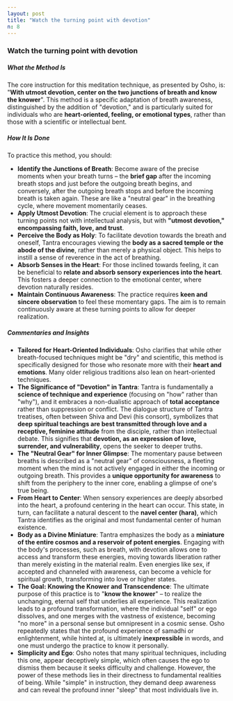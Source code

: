 ```yaml
---
layout: post
title: "Watch the turning point with devotion"
n: 8
---
```

### Watch the turning point with devotion

##### What the Method Is
The core instruction for this meditation technique, as presented by Osho, is: "**With utmost devotion, center on the two junctions of breath and know the knower**". This method is a specific adaptation of breath awareness, distinguished by the addition of "devotion," and is particularly suited for individuals who are **heart-oriented, feeling, or emotional types**, rather than those with a scientific or intellectual bent.

##### How It Is Done
To practice this method, you should:
*   **Identify the Junctions of Breath**: Become aware of the precise moments when your breath turns – the **brief gap** after the incoming breath stops and just before the outgoing breath begins, and conversely, after the outgoing breath stops and before the incoming breath is taken again. These are like a "neutral gear" in the breathing cycle, where movement momentarily ceases.
*   **Apply Utmost Devotion**: The crucial element is to approach these turning points not with intellectual analysis, but with **"utmost devotion," encompassing faith, love, and trust**.
*   **Perceive the Body as Holy**: To facilitate devotion towards the breath and oneself, Tantra encourages viewing the **body as a sacred temple or the abode of the divine**, rather than merely a physical object. This helps to instill a sense of reverence in the act of breathing.
*   **Absorb Senses in the Heart**: For those inclined towards feeling, it can be beneficial to **relate and absorb sensory experiences into the heart**. This fosters a deeper connection to the emotional center, where devotion naturally resides.
*   **Maintain Continuous Awareness**: The practice requires **keen and sincere observation** to feel these momentary gaps. The aim is to remain continuously aware at these turning points to allow for deeper realization.

##### Commentaries and Insights
*   **Tailored for Heart-Oriented Individuals**: Osho clarifies that while other breath-focused techniques might be "dry" and scientific, this method is specifically designed for those who resonate more with their **heart and emotions**. Many older religious traditions also lean on heart-oriented techniques.
*   **The Significance of "Devotion" in Tantra**: Tantra is fundamentally a **science of technique and experience** (focusing on "how" rather than "why"), and it embraces a non-dualistic approach of **total acceptance** rather than suppression or conflict. The dialogue structure of Tantra treatises, often between Shiva and Devi (his consort), symbolizes that **deep spiritual teachings are best transmitted through love and a receptive, feminine attitude** from the disciple, rather than intellectual debate. This signifies that **devotion, as an expression of love, surrender, and vulnerability**, opens the seeker to deeper truths.
*   **The "Neutral Gear" for Inner Glimpse**: The momentary pause between breaths is described as a "neutral gear" of consciousness, a fleeting moment when the mind is not actively engaged in either the incoming or outgoing breath. This provides a **unique opportunity for awareness** to shift from the periphery to the inner core, enabling a glimpse of one's true being.
*   **From Heart to Center**: When sensory experiences are deeply absorbed into the heart, a profound centering in the heart can occur. This state, in turn, can facilitate a natural descent to the **navel center (hara)**, which Tantra identifies as the original and most fundamental center of human existence.
*   **Body as a Divine Miniature**: Tantra emphasizes the body as a **miniature of the entire cosmos and a reservoir of potent energies**. Engaging with the body's processes, such as breath, with devotion allows one to access and transform these energies, moving towards liberation rather than merely existing in the material realm. Even energies like sex, if accepted and channeled with awareness, can become a vehicle for spiritual growth, transforming into love or higher states.
*   **The Goal: Knowing the Knower and Transcendence**: The ultimate purpose of this practice is to "**know the knower**" – to realize the unchanging, eternal self that underlies all experience. This realization leads to a profound transformation, where the individual "self" or ego dissolves, and one merges with the vastness of existence, becoming "no more" in a personal sense but omnipresent in a cosmic sense. Osho repeatedly states that the profound experience of samadhi or enlightenment, while hinted at, is ultimately **inexpressible** in words, and one must undergo the practice to know it personally.
*   **Simplicity and Ego**: Osho notes that many spiritual techniques, including this one, appear deceptively simple, which often causes the ego to dismiss them because it seeks difficulty and challenge. However, the power of these methods lies in their directness to fundamental realities of being. While "simple" in instruction, they demand deep awareness and can reveal the profound inner "sleep" that most individuals live in.